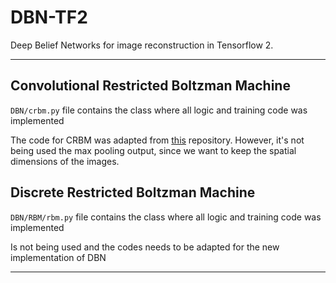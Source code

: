# DBN-TF2
Deep Belief Networks for image reconstruction in Tensorflow 2.

<hr>

## Convolutional Restricted Boltzman Machine
`DBN/crbm.py` file contains the class where all logic and training code was implemented

The code for CRBM was adapted from [this](https://github.com/arthurmeyer/Convolutional_Deep_Belief_Network) repository. However, it's not being used the max pooling output, since we want to keep the spatial dimensions of the images.


## Discrete Restricted Boltzman Machine
`DBN/RBM/rbm.py` file contains the class where all logic and training code was implemented

Is not being used and the codes needs to be adapted for the new implementation of DBN

<hr>